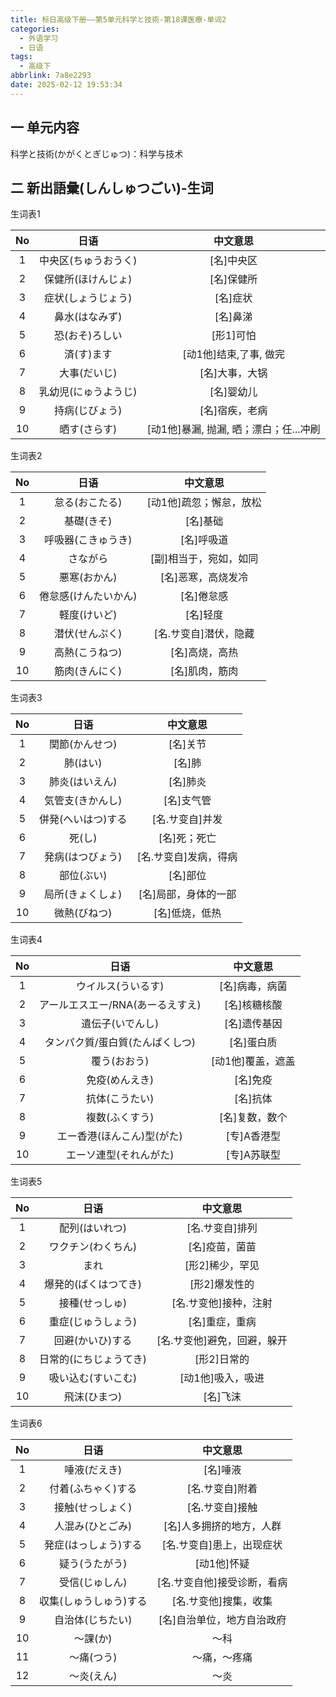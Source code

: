 ```yaml
---
title: 标日高级下册——第5单元科学と技術-第18课医療-单词2
categories:
  - 外语学习
  - 日语
tags:
  - 高级下
abbrlink: 7a8e2293
date: 2025-02-12 19:53:34
---
```

## 一 单元内容

科学と技術(かがくとぎじゅつ)：科学与技术

<!--more-->

## 二 新出語彙(しんしゅつごい)-生词

生词表1

|  No  |         日语         |                中文意思                |
| :--: | :------------------: | :------------------------------------: |
|  1   | 中央区(ちゅうおうく) |               [名]中央区               |
|  2   |  保健所(ほけんじょ)  |               [名]保健所               |
|  3   |  症状(しょうじょう)  |                [名]症状                |
|  4   |    鼻水(はなみず)    |                [名]鼻涕                |
|  5   |    恐(おそ)ろしい    |               [形1]可怕                |
|  6   |      済(す)ます      |         [动1他]结束,了事, 做完         |
|  7   |     大事(だいじ)     |             [名]大事，大锅             |
|  8   | 乳幼児(にゅうようじ) |               [名]婴幼儿               |
|  9   |    持病(じびょう)    |             [名]宿疾，老病             |
|  10  |     晒す(さらす)     | [动1他]暴漏, 抛漏, 晒；漂白；任...冲刷 |

生词表2

|  No  |         日语         |        中文意思         |
| :--: | :------------------: | :---------------------: |
|  1   |    怠る(おこたる)    | [动1他]疏忽；懈怠，放松 |
|  2   |      基礎(きそ)      |        [名]基础         |
|  3   |  呼吸器(こきゅうき)  |       [名]呼吸道        |
|  4   |       さながら       | [副]相当于，宛如，如同  |
|  5   |     悪寒(おかん)     |   [名]恶寒，高烧发冷    |
|  6   | 倦怠感(けんたいかん) |       [名]倦怠感        |
|  7   |     軽度(けいど)     |        [名]轻度         |
|  8   |    潜伏(せんぷく)    |  [名.サ变自]潜伏，隐藏  |
|  9   |    高熱(こうねつ)    |     [名]高烧，高热      |
|  10  |    筋肉(きんにく)    |     [名]肌肉，筋肉      |

生词表3

|  No  |        日语        |       中文意思        |
| :--: | :----------------: | :-------------------: |
|  1   |   関節(かんせつ)   |       [名]关节        |
|  2   |      肺(はい)      |        [名]肺         |
|  3   |   肺炎(はいえん)   |       [名]肺炎        |
|  4   |  気管支(きかんし)  |      [名]支气管       |
|  5   | 併発(へいはつ)する |    [名.サ变自]并发    |
|  6   |       死(し)       |     [名]死；死亡      |
|  7   |  発病(はつびょう)  | [名.サ变自]发病，得病 |
|  8   |     部位(ぶい)     |       [名]部位        |
|  9   |  局所(きょくしょ)  | [名]局部，身体的一部  |
|  10  |    微熱(びねつ)    |    [名]低烧，低热     |

生词表4

|  No  |               日语               |     中文意思      |
| :--: | :------------------------------: | :---------------: |
|  1   |        ウイルス(ういるす)        |  [名]病毒，病菌   |
|  2   | アールエスエー/RNA(あーるえすえ) |   [名]核糖核酸    |
|  3   |         遺伝子(いでんし)         |   [名]遗传基因    |
|  4   | タンパク質/蛋白質(たんぱくしつ)  |    [名]蛋白质     |
|  5   |           覆う(おおう)           | [动1他]覆盖，遮盖 |
|  6   |          免疫(めんえき)          |     [名]免疫      |
|  7   |          抗体(こうたい)          |     [名]抗体      |
|  8   |          複数(ふくすう)          |  [名]复数，数个   |
|  9   |    エー香港(ほんこん)型(がた)    |    [专]A香港型    |
|  10  |      エーソ連型(それんがた)      |    [专]A苏联型    |

生词表5

|  No  |          日语          |          中文意思           |
| :--: | :--------------------: | :-------------------------: |
|  1   |     配列(はいれつ)     |       [名.サ变自]排列       |
|  2   |   ワクチン(わくちん)   |       [名]疫苗，菌苗        |
|  3   |          まれ          |       [形2]稀少，罕见       |
|  4   |  爆発的(ばくはつてき)  |        [形2]爆发性的        |
|  5   |     接種(せっしゅ)     |    [名.サ变他]接种，注射    |
|  6   |   重症(じゅうしょう)   |       [名]重症，重病        |
|  7   |    回避(かいひ)する    | [名.サ变他]避免，回避，躲开 |
|  8   | 日常的(にちじょうてき) |         [形2]日常的         |
|  9   |   吸い込む(すいこむ)   |      [动1他]吸入，吸进      |
|  10  |      飛沫(ひまつ)      |          [名]飞沫           |

生词表6

|  No  |          日语          |          中文意思           |
| :--: | :--------------------: | :-------------------------: |
|  1   |      唾液(だえき)      |          [名]唾液           |
|  2   |   付着(ふちゃく)する   |       [名.サ变自]附着       |
|  3   |    接触(せっしょく)    |       [名.サ变自]接触       |
|  4   |    人混み(ひとごみ)    |  [名]人多拥挤的地方，人群   |
|  5   |  発症(はっしょう)する  |  [名.サ变自]患上，出现症状  |
|  6   |     疑う(うたがう)     |         [动1他]怀疑         |
|  7   |     受信(じゅしん)     | [名.サ变自他]接受诊断，看病 |
|  8   | 収集(しゅうしゅう)する |    [名.サ变他]搜集，收集    |
|  9   |    自治体(じちたい)    | [名]自治单位，地方自治政府  |
|  10  |        〜課(か)        |            〜科             |
|  11  |       〜痛(つう)       |        〜痛，〜疼痛         |
|  12  |       〜炎(えん)       |            〜炎             |

